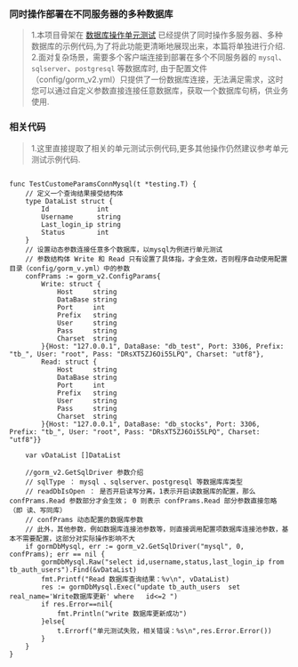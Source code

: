 ###    同时操作部署在不同服务器的多种数据库  
> 1.本项目骨架在 [数据库操作单元测试](../test/gormv2_test.go) 已经提供了同时操作多服务器、多种数据库的示例代码,为了将此功能更清晰地展现出来，本篇将单独进行介绍.       
> 2.面对复杂场景，需要多个客户端连接到部署在多个不同服务器的 `mysql`、`sqlserver`、`postgresql` 等数据库时, 由于配置文件（config/gorm_v2.yml）只提供了一份数据库连接，无法满足需求，这时您可以通过自定义参数直接连接任意数据库，获取一个数据库句柄，供业务使用.  

    
###  相关代码   
>   1.这里直接提取了相关的单元测试示例代码,更多其他操作仍然建议参考单元测试示例代码.  
```code   

func TestCustomeParamsConnMysql(t *testing.T) {
	// 定义一个查询结果接受结构体
	type DataList struct {
		Id            int
		Username      string
		Last_login_ip string
		Status        int
	}
	// 设置动态参数连接任意多个数据库，以mysql为例进行单元测试
	// 参数结构体 Write 和 Read 只有设置了具体指，才会生效，否则程序自动使用配置目录（config/gorm_v.yml）中的参数
	confPrams := gorm_v2.ConfigParams{
		Write: struct {
			Host     string
			DataBase string
			Port     int
			Prefix   string
			User     string
			Pass     string
			Charset  string
		}{Host: "127.0.0.1", DataBase: "db_test", Port: 3306, Prefix: "tb_", User: "root", Pass: "DRsXT5ZJ6Oi55LPQ", Charset: "utf8"},
		Read: struct {
			Host     string
			DataBase string
			Port     int
			Prefix   string
			User     string
			Pass     string
			Charset  string
		}{Host: "127.0.0.1", DataBase: "db_stocks", Port: 3306, Prefix: "tb_", User: "root", Pass: "DRsXT5ZJ6Oi55LPQ", Charset: "utf8"}}

	var vDataList []DataList

	//gorm_v2.GetSqlDriver 参数介绍
	// sqlType ： mysql 、sqlserver、postgresql 等数据库库类型
	// readDbIsOpen ： 是否开启读写分离，1表示开启读数据库的配置，那么 confPrams.Read 参数部分才会生效； 0 则表示 confPrams.Read 部分参数直接忽略（即 读、写同库）
	// confPrams 动态配置的数据库参数
	// 此外，其他参数，例如数据库连接池参数等，则直接调用配置项数据库连接池参数，基本不需要配置，这部分对实际操作影响不大
	if gormDbMysql, err := gorm_v2.GetSqlDriver("mysql", 0, confPrams); err == nil {
		gormDbMysql.Raw("select id,username,status,last_login_ip from tb_auth_users").Find(&vDataList)
		fmt.Printf("Read 数据库查询结果：%v\n", vDataList)
		res := gormDbMysql.Exec("update tb_auth_users  set  real_name='Write数据库更新' where   id<=2 ")
		if res.Error==nil{
			fmt.Println("write 数据库更新成功")
		}else{
			t.Errorf("单元测试失败，相关错误：%s\n",res.Error.Error())
		}
	}
}

```